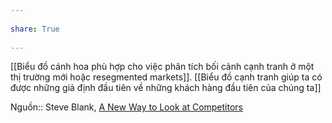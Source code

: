 ---  
share: True  
---  
[[Biểu đồ cánh hoa phù hợp cho việc phân tích bối cảnh cạnh tranh ở một thị trường mới hoặc resegmented markets]]. [[Biểu đồ cạnh tranh giúp ta có được những giả định đầu tiên về những khách hàng đầu tiên của chúng ta]]  
  
Nguồn:: Steve Blank, [A New Way to Look at Competitors](https://steveblank.com/2013/11/08/a-new-way-to-look-at-competitors/ "A New Way to Look at Competitors")  
